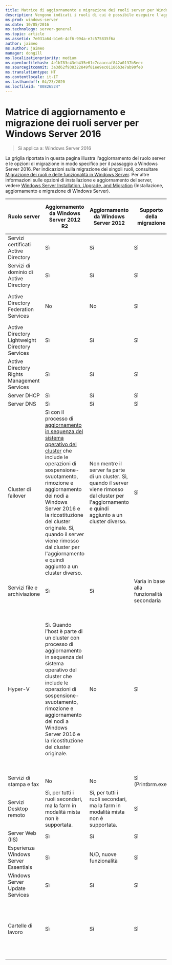 ```yaml
---
title: Matrice di aggiornamento e migrazione dei ruoli server per Windows Server 2016
description: Vengono indicati i ruoli di cui è possibile eseguire l'aggiornamento o la migrazione a Windows Server 2016.
ms.prod: windows-server
ms.date: 10/05/2016
ms.technology: server-general
ms.topic: article
ms.assetid: 7e031a64-b1e6-4cf6-994a-e7c575835f6a
author: jaimeo
ms.author: jaimeo
manager: dongill
ms.localizationpriority: medium
ms.openlocfilehash: 4e1b783c43eb435e61c7caaccaf842a0137b5eec
ms.sourcegitcommit: 3a3d62f938322849f81ee9ec01186b3e7ab90fe0
ms.translationtype: HT
ms.contentlocale: it-IT
ms.lasthandoff: 04/23/2020
ms.locfileid: "80826524"
---
```

# <a name="server-role-upgrade-and-migration-matrix-for-windows-server-2016"></a>Matrice di aggiornamento e migrazione dei ruoli server per Windows Server 2016

>Si applica a: Windows Server 2016

La griglia riportata in questa pagina illustra l'aggiornamento del ruolo server e le opzioni di migrazione in modo specifico per il passaggio a Windows Server 2016. Per indicazioni sulla migrazione dei singoli ruoli, consultare [Migrazione dei ruoli e delle funzionalità in Windows Server](https://docs.microsoft.com/windows-server/get-started/migrate-roles-and-features). Per altre informazioni sulle opzioni di installazione e aggiornamento del server, vedere [Windows Server Installation, Upgrade, and Migration](https://docs.microsoft.com/windows-server/get-started/installation-and-upgrade) (Installazione, aggiornamento e migrazione di Windows Server).

|Ruolo server|Aggiornamento da Windows Server 2012 R2|Aggiornamento da Windows Server 2012|Supporto della migrazione|Completamento della migrazione senza tempi di inattività|  
|-------------------|----------|--------------|--------------|----------|  
|Servizi certificati Active Directory|    Sì|    Sì|    Sì|    No|
|Servizi di dominio di Active Directory|    Sì|    Sì|    Sì|    Sì|
|Active Directory Federation Services|    No|    No|    Sì|    No (è necessario aggiungere nuovi nodi alla farm)|
|Active Directory Lightweight Directory Services|    Sì|    Sì|    Sì|    Sì|
|Active Directory Rights Management Services|    Sì|    Sì|    Sì|    No|
|Server DHCP|    Sì|    Sì|    Sì|    Sì|
|Server DNS|    Sì|    Sì|    Sì|    No|
|Cluster di failover|Sì con il processo di [aggiornamento in sequenza del sistema operativo del cluster](https://technet.microsoft.com/windows-server-docs/failover-clustering/cluster-operating-system-rolling-upgrade) che include le operazioni di sospensione-svuotamento, rimozione e aggiornamento dei nodi a Windows Server 2016 e la ricostituzione del cluster originale. Sì, quando il server viene rimosso dal cluster per l'aggiornamento e quindi aggiunto a un cluster diverso.|Non mentre il server fa parte di un cluster. Sì, quando il server viene rimosso dal cluster per l'aggiornamento e quindi aggiunto a un cluster diverso.    |Sì|No per i cluster di failover di Windows Server 2012. Sì per i cluster di failover di Windows Server 2012 R2 con macchine virtuali Hyper-V o per i cluster di failover di Windows Server 2012 R2 che eseguono il ruolo File server di scalabilità orizzontale. Vedere [Cluster OS Rolling Upgrade](https://technet.microsoft.com/windows-server-docs/failover-clustering/cluster-operating-system-rolling-upgrade) (Aggiornamento in sequenza del sistema operativo del cluster).|
|Servizi file e archiviazione|    Sì|    Sì|    Varia in base alla funzionalità secondaria|    No|
|Hyper-V| Sì. Quando l'host è parte di un cluster con processo di aggiornamento in sequenza del sistema operativo del cluster che include le operazioni di sospensione-svuotamento, rimozione e aggiornamento dei nodi a Windows Server 2016 e la ricostituzione del cluster originale.|  No|   Sì|  No per i cluster di failover di Windows Server 2012. Sì per i cluster di failover di Windows Server 2012 R2 con macchine virtuali Hyper-V o per i cluster di failover di Windows Server 2012 R2 che eseguono il ruolo File server di scalabilità orizzontale. Vedere [Cluster OS Rolling Upgrade](https://technet.microsoft.com/windows-server-docs/failover-clustering/cluster-operating-system-rolling-upgrade) (Aggiornamento in sequenza del sistema operativo del cluster).| 
|Servizi di stampa e fax|    No|    No|    Sì (Printbrm.exe)|    No|
|Servizi Desktop remoto|    Sì, per tutti i ruoli secondari, ma la farm in modalità mista non è supportata.|    Sì, per tutti i ruoli secondari, ma la farm in modalità mista non è supportata.|    Sì|    No|
|Server Web (IIS)|    Sì|    Sì|    Sì|    No|
|Esperienza Windows Server Essentials|    Sì|    N/D, nuove funzionalità|    Sì|    No|
|Windows Server Update Services|    Sì|    Sì|    Sì|    No|
|Cartelle di lavoro|    Sì|    Sì|    Sì|    Sì da WS 2012 R2 durante l'uso di [Cluster OS Rolling Upgrade](https://technet.microsoft.com/windows-server-docs/failover-clustering/cluster-operating-system-rolling-upgrade) (Aggiornamento in sequenza del sistema operativo del cluster).|

